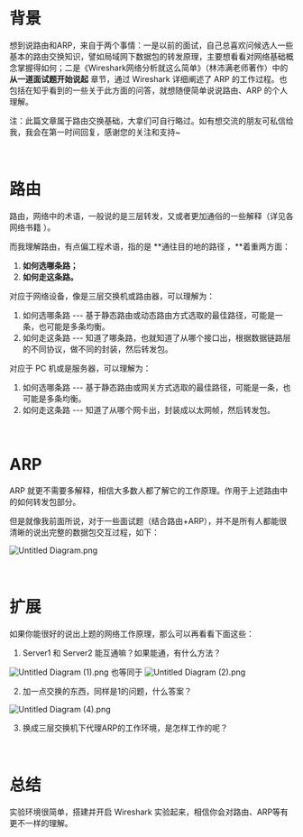 # 背景
想到说路由和ARP，来自于两个事情：一是以前的面试，自己总喜欢问候选人一些基本的路由交换知识，譬如局域网下数据包的转发原理，主要想看看对网络基础概念掌握得如何；二是《Wireshark网络分析就这么简单》（林沛满老师著作）中的 **从一道面试题开始说起**  章节，通过 Wireshark 详细阐述了 ARP 的工作过程。也包括在知乎看到的一些关于此方面的问答，就想随便简单说说路由、ARP 的个人理解。

注：此篇文章属于路由交换基础，大拿们可自行略过。如有想交流的朋友可私信给我，我会在第一时间回复，感谢您的关注和支持~

<br/>

# 路由
路由，网络中的术语，一般说的是三层转发，又或者更加通俗的一些解释（详见各网络书籍 ）。


而我理解路由，有点偏工程术语，指的是 **通往目的地的路径 ，**着重两方面：

1. **如何选哪条路；**
1. **如何走这条路。**


对应于网络设备，像是三层交换机或路由器，可以理解为：

1. 如何选哪条路 --- 基于静态路由或动态路由方式选取的最佳路径，可能是一条，也可能是多条均衡。   
1. 如何走这条路 --- 知道了哪条路，也就知道了从哪个接口出，根据数据链路层的不同协议，做不同的封装，然后转发包。


对应于 PC 机或是服务器，可以理解为：

1. 如何选哪条路 --- 基于静态路由或网关方式选取的最佳路径，可能是一条，也可能是多条均衡。   
1. 如何走这条路 --- 知道了从哪个网卡出，封装成以太网帧，然后转发包。

<br/>

# ARP
ARP 就更不需要多解释，相信大多数人都了解它的工作原理。作用于上述路由中的如何转发包部分。

但是就像我前面所说，对于一些面试题（结合路由+ARP），并不是所有人都能很清晰的说出完整的数据包交互过程，如下：

![Untitled Diagram.png](https://cdn.nlark.com/yuque/0/2021/png/2777842/1613747038959-c822f5c5-c572-4400-887d-8d1c97923169.png#align=left&display=inline&height=276&margin=%5Bobject%20Object%5D&name=Untitled%20Diagram.png&originHeight=276&originWidth=361&size=14005&status=done&style=none&width=361)

<br/>

# 扩展
如果你能很好的说出上题的网络工作原理，那么可以再看看下面这些：


1. Server1 和 Server2 能互通嘛？如果能通，有什么方法？

![Untitled Diagram (1).png](https://cdn.nlark.com/yuque/0/2021/png/2777842/1613747906166-13045835-b0e3-4187-8ceb-523f1cd4f3cc.png#align=left&display=inline&height=273&margin=%5Bobject%20Object%5D&name=Untitled%20Diagram%20%281%29.png&originHeight=273&originWidth=361&size=12148&status=done&style=none&width=361)
也等同于
![Untitled Diagram (2).png](https://cdn.nlark.com/yuque/0/2021/png/2777842/1613747956124-29f30a16-2dbf-4e28-9b8c-7de3c68d5083.png#align=left&display=inline&height=103&margin=%5Bobject%20Object%5D&name=Untitled%20Diagram%20%282%29.png&originHeight=103&originWidth=361&size=4484&status=done&style=none&width=361)


2. 加一点交换的东西，同样是1的问题，什么答案？

![Untitled Diagram (4).png](https://cdn.nlark.com/yuque/0/2021/png/2777842/1613748508617-e4fa55a7-c9c6-4173-a05a-6526f2ed9065.png#align=left&display=inline&height=273&margin=%5Bobject%20Object%5D&name=Untitled%20Diagram%20%284%29.png&originHeight=273&originWidth=401&size=12111&status=done&style=none&width=401)

3. 换成三层交换机下代理ARP的工作环境，是怎样工作的呢？

<br/>

# 总结
实验环境很简单，搭建并开启 Wireshark 实验起来，相信你会对路由、ARP等有更不一样的理解。


